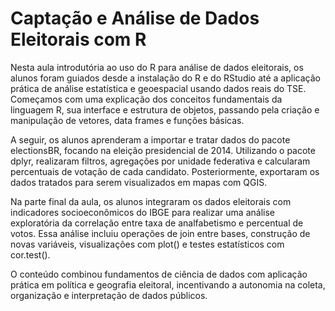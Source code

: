 # Captação e Análise de Dados Eleitorais com R

Nesta aula introdutória ao uso do R para análise de dados eleitorais, os alunos foram guiados desde a instalação do R e do RStudio até a aplicação prática de análise estatística e geoespacial usando dados reais do TSE. Começamos com uma explicação dos conceitos fundamentais da linguagem R, sua interface e estrutura de objetos, passando pela criação e manipulação de vetores, data frames e funções básicas.

A seguir, os alunos aprenderam a importar e tratar dados do pacote electionsBR, focando na eleição presidencial de 2014. Utilizando o pacote dplyr, realizaram filtros, agregações por unidade federativa e calcularam percentuais de votação de cada candidato. Posteriormente, exportaram os dados tratados para serem visualizados em mapas com QGIS.

Na parte final da aula, os alunos integraram os dados eleitorais com indicadores socioeconômicos do IBGE para realizar uma análise exploratória da correlação entre taxa de analfabetismo e percentual de votos. Essa análise incluiu operações de join entre bases, construção de novas variáveis, visualizações com plot() e testes estatísticos com cor.test().

O conteúdo combinou fundamentos de ciência de dados com aplicação prática em política e geografia eleitoral, incentivando a autonomia na coleta, organização e interpretação de dados públicos.

